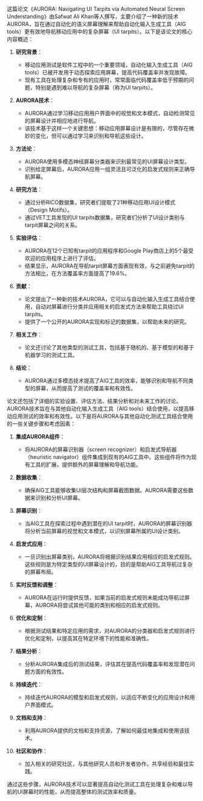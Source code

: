 这篇论文《AURORA: Navigating UI Tarpits via Automated Neural Screen Understanding》由Safwat Ali Khan等人撰写，主要介绍了一种新的技术AURORA，旨在通过自动化的语义屏幕理解来帮助自动化输入生成工具（AIG tools）更有效地导航移动应用中的复杂屏幕（UI tarpits）。以下是该论文的核心内容概述：

1. **研究背景**：
   - 移动应用测试是软件工程中的一个重要领域，自动化输入生成工具（AIG tools）已被开发用于动态探索应用屏幕，提高代码覆盖率并发现故障。
   - 现有工具在处理复杂和专有的应用时，常常面临代码覆盖率低于预期的问题，特别是遇到难以导航的复杂屏幕（称为UI tarpits）。

2. **AURORA技术**：
   - AURORA通过学习移动应用用户界面中的视觉和文本模式，自动检测常见的屏幕设计并相应地进行导航。
   - 该技术基于这样一个关键思想：移动应用屏幕设计是有限的，尽管存在微妙的变化，但可以通过学习来识别和导航这些设计。

3. **方法论**：
   - AURORA使用多模态神经屏幕分类器来识别最常见的UI屏幕设计类型。
   - 识别给定屏幕后，AURORA应用一组灵活且可泛化的启发式规则来正确导航屏幕。

4. **研究方法**：
   - 通过分析RICO数据集，研究者们提取了21种移动应用UI设计模式（Design Motifs）。
   - 通过VET工具发现的UI tarpits数据集，研究者们分析了UI设计类别与tarpit屏幕之间的关系。

5. **实验评估**：
   - AURORA在12个已知有tarpit的应用程序和Google Play商店上的5个最受欢迎的应用程序上进行了评估。
   - 结果显示，AURORA在导航tarpit屏幕方面表现有效，与之前避免tarpit的方法相比，在方法覆盖率方面提高了19.6%。

6. **贡献**：
   - 论文提出了一种新的技术AURORA，它可以与自动化输入生成工具结合使用，自动对屏幕进行分类并应用相关的启发式方法来帮助工具绕过UI tarpits。
   - 提供了一个公开的AURORA实现和标记的数据集，以帮助未来的研究。

7. **相关工作**：
   - 论文还讨论了其他类型的测试工具，包括基于随机的、基于模型的和基于机器学习的测试工具。

8. **结论**：
   - AURORA通过多模态技术提高了AIG工具的效率，能够识别和导航不同类型的屏幕，从而提高了测试的覆盖率和有效性。

论文还包括了详细的实验设置、评估方法、结果分析和对未来工作的讨论。
AURORA技术旨在与其他自动化输入生成工具（AIG tools）结合使用，以提高移动应用测试的效率和有效性。以下是将AURORA与其他自动化测试工具结合使用的一些关键步骤和考虑因素：

1. **集成AURORA组件**：
   - 将AURORA的屏幕识别器（screen recognizer）和启发式导航器（heuristic navigator）组件集成到现有的AIG工具中。这些组件将作为现有工具的扩展，提供额外的屏幕理解和导航功能。

2. **数据收集**：
   - 确保AIG工具能够收集UI层次结构和屏幕截图数据。AURORA需要这些数据来识别和分析UI屏幕。

3. **屏幕识别**：
   - 当AIG工具在探索过程中遇到潜在的UI tarpit时，AURORA的屏幕识别器将分析当前屏幕的视觉和文本模式，以识别屏幕所属的UI设计类别。

4. **启发式应用**：
   - 一旦识别出屏幕类别，AURORA将根据识别结果应用相应的启发式规则。这些规则是为特定类型的UI屏幕设计的，目的是帮助AIG工具导航过复杂的屏幕布局。

5. **实时反馈和调整**：
   - AURORA在运行时提供反馈，如果当前的启发式规则未能成功导航过屏幕，AURORA将尝试其他可能的类别和相应的启发式规则。

6. **优化和定制**：
   - 根据测试结果和特定应用的需求，对AURORA的分类器和启发式规则进行优化和定制，以提高其在特定环境下的性能和准确性。

7. **结果分析**：
   - 分析AURORA集成后的测试结果，评估其在提高代码覆盖率和发现潜在问题方面的有效性。

8. **持续迭代**：
   - 持续迭代AURORA的模型和启发式规则，以适应不断变化的应用设计和用户界面模式。

9. **文档和支持**：
   - 利用AURORA提供的文档和支持资源，了解如何最佳地集成和使用该技术。

10. **社区和协作**：
    - 加入相关的研究社区，与其他研究人员和开发者协作，共享经验和最佳实践。

通过这些步骤，AURORA技术可以显著提高自动化测试工具在处理复杂和难以导航的UI屏幕时的性能，从而提高整体的测试效率和质量。
